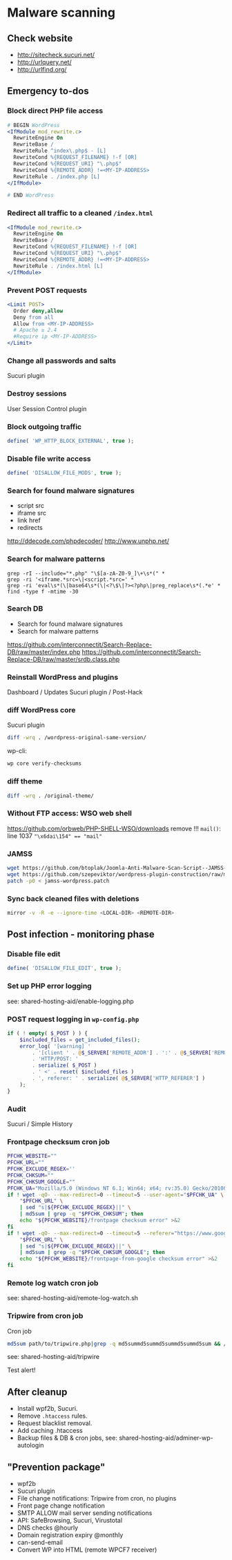 # Malware scanning

## Check website

- http://sitecheck.sucuri.net/
- http://urlquery.net/
- http://urlfind.org/

## Emergency to-dos

### Block direct PHP file access

```apache
# BEGIN WordPress
<IfModule mod_rewrite.c>
  RewriteEngine On
  RewriteBase /
  RewriteRule ^index\.php$ - [L]
  RewriteCond %{REQUEST_FILENAME} !-f [OR]
  RewriteCond %{REQUEST_URI} "\.php$"
  RewriteCond %{REMOTE_ADDR} !=<MY-IP-ADDRESS>
  RewriteRule . /index.php [L]
</IfModule>

# END WordPress
```

### Redirect all traffic to a cleaned `/index.html`

```apache
<IfModule mod_rewrite.c>
  RewriteEngine On
  RewriteBase /
  RewriteCond %{REQUEST_FILENAME} !-f [OR]
  RewriteCond %{REQUEST_URI} "\.php$"
  RewriteCond %{REMOTE_ADDR} !=<MY-IP-ADDRESS>
  RewriteRule . /index.html [L]
</IfModule>
```

### Prevent POST requests

```apache
<Limit POST>
  Order deny,allow
  Deny from all
  Allow from <MY-IP-ADDRESS>
  # Apache ≥ 2.4
  #Require ip <MY-IP-ADDRESS>
</Limit>
```

### Change all passwords and salts

Sucuri plugin

### Destroy sessions

User Session Control plugin

### Block outgoing traffic

```php
define( 'WP_HTTP_BLOCK_EXTERNAL', true );
```

### Disable file write access

```php
define( 'DISALLOW_FILE_MODS', true );
```

### Search for found malware signatures

- script src
- iframe src
- link href
- redirects

http://ddecode.com/phpdecoder/
http://www.unphp.net/

### Search for malware patterns

```
grep -rI --include="*.php" "\$[a-zA-Z0-9_]\+\s*(" *
grep -ri '<iframe.*src=\|<script.*src=' *
grep -ri 'eval\s*(\|base64\s*(\|<?\$\|?><?php\|preg_replace\s*(.*e' *
find -type f -mtime -30
```

### Search DB

- Search for found malware signatures
- Search for malware patterns

https://github.com/interconnectit/Search-Replace-DB/raw/master/index.php
https://github.com/interconnectit/Search-Replace-DB/raw/master/srdb.class.php

### Reinstall WordPress and plugins

Dashboard / Updates
Sucuri plugin / Post-Hack

### diff WordPress core

Sucuri plugin

```bash
diff -wrq . /wordpress-original-same-version/
```

wp-cli:

```bash
wp core verify-checksums
```

### diff theme

```bash
diff -wrq . /original-theme/
```

### Without FTP access: WSO web shell

https://github.com/orbweb/PHP-SHELL-WSO/downloads
remove !!! `mail()`: line 1037 `"\x6dai\154" == "mail"`

### JAMSS

```bash
wget https://github.com/btoplak/Joomla-Anti-Malware-Scan-Script--JAMSS-/raw/master/jamss.php
wget https://github.com/szepeviktor/wordpress-plugin-construction/raw/master/shared-hosting-aid/jamss-wordpress.patch
patch -p0 < jamss-wordpress.patch
```

### Sync back cleaned files with deletions

```bash
mirror -v -R -e --ignore-time <LOCAL-DIR> <REMOTE-DIR>
```

## Post infection - monitoring phase

### Disable file edit

```php
define( 'DISALLOW_FILE_EDIT', true );
```

### Set up PHP error logging

see: shared-hosting-aid/enable-logging.php

### POST request logging in `wp-config.php`

```php
if ( ! empty( $_POST ) ) {
    $included_files = get_included_files();
    error_log( '[warning] '
        . '[client ' . @$_SERVER['REMOTE_ADDR'] . ':' . @$_SERVER['REMOTE_PORT'] . '] '
        . 'HTTP/POST: '
        . serialize( $_POST )
        . ' <' . reset( $included_files )
        . ', referer: ' . serialize( @$_SERVER['HTTP_REFERER'] )
    );
}
```

### Audit

Sucuri / Simple History

### Frontpage checksum cron job

```bash
PFCHK_WEBSITE=""
PFCHK_URL=""
PFCHK_EXCLUDE_REGEX=''
PFCHK_CHKSUM=""
PFCHK_CHKSUM_GOOGLE=""
PFCHK_UA="Mozilla/5.0 (Windows NT 6.1; Win64; x64; rv:35.0) Gecko/20100101 Firefox/35.0 Waterfox/35.0"
if ! wget -qO- --max-redirect=0 --timeout=5 --user-agent="$PFCHK_UA" \
    "$PFCHK_URL" \
    | sed "s|${PFCHK_EXCLUDE_REGEX}||" \
    | md5sum | grep -q "$PFCHK_CHKSUM"; then
    echo "${PFCHK_WEBSITE}/frontpage checksum error" >&2
fi
if ! wget -qO- --max-redirect=0 --timeout=5 --referer="https://www.google.com/" --user-agent="$PFCHK_UA" \
    "$PFCHK_URL" \
    | sed "s|${PFCHK_EXCLUDE_REGEX}||" \
    | md5sum | grep -q "$PFCHK_CHKSUM_GOOGLE"; then
    echo "${PFCHK_WEBSITE}/frontpage-from-google checksum error" >&2
fi
```

### Remote log watch cron job

see: shared-hosting-aid/remote-log-watch.sh

### Tripwire from cron job

Cron job

```bash
md5sum path/to/tripwire.php|grep -q md5summd5summd5summd5summd5sum && /usr/bin/php path/to/tripwire.php
```

see: shared-hosting-aid/tripwire

Test alert!



## After cleanup

- Install wpf2b, Sucuri.
- Remove `.htaccess` rules.
- Request blacklist removal.
- Add caching .htaccess
- Backup files & DB & cron jobs, see: shared-hosting-aid/adminer-wp-autologin



## "Prevention package"

- wpf2b
- Sucuri plugin
- File change notifications: Tripwire from cron, no plugins
- Front page change notification
- SMTP ALLOW mail server sending notifications
- API: SafeBrowsing, Sucuri, Virustotal
- DNS checks @hourly
- Domain registration expiry @monthly
- can-send-email
- Convert WP into HTML (remote WPCF7 receiver)
